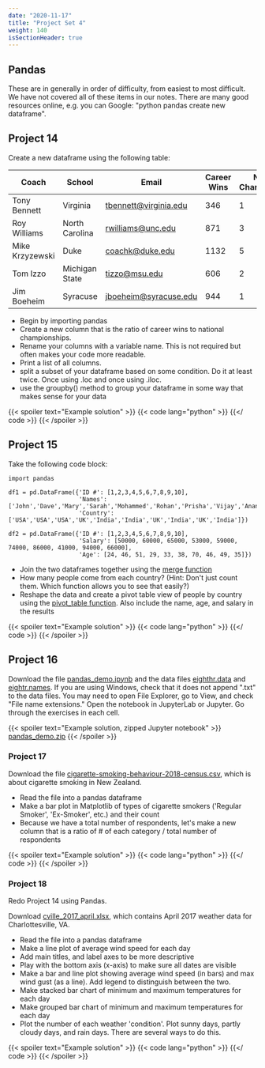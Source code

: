 ```yaml
---
date: "2020-11-17"
title: "Project Set 4"
weight: 140
isSectionHeader: true
---
```


## Pandas 
These are in generally in order of difficulty, from easiest to most difficult. We have not covered all of these items in our notes. There are many good resources online, e.g. you can Google: "python pandas create new dataframe".

## Project 14
Create a new dataframe using the following table:

| Coach           | School         | Email                 | Career Wins | National Championships |
|-----------------|----------------|-----------------------|-------------|------------------------|
| Tony Bennett    | Virginia       | tbennett@virginia.edu | 346         | 1                      |
| Roy Williams    | North Carolina | rwilliams@unc.edu     | 871         | 3                      |
| Mike Krzyzewski | Duke           | coachk@duke.edu       | 1132        | 5                      |
| Tom Izzo        | Michigan State | tizzo@msu.edu         | 606         | 2                      |
| Jim Boeheim     | Syracuse       | jboeheim@syracuse.edu | 944         | 1                      |

- Begin by importing pandas
- Create a new column that is the ratio of career wins to national championships.
- Rename your columns with a variable name. This is not required but often makes your code more readable. 
- Print a list of all columns.
- split a subset of your dataframe based on some condition. Do it at least twice. Once using .loc and once using .iloc.
- use the groupby() method to group your dataframe in some way that makes sense for your data

{{< spoiler text="Example solution" >}}
{{< code lang="python" >}}
    [](/content/courses/python-introduction/solns/proj_set_4/basketball_data.py)
{{</ code >}}
{{< /spoiler >}}

## Project 15
Take the following code block:
```
import pandas

df1 = pd.DataFrame({'ID #': [1,2,3,4,5,6,7,8,9,10],
                    'Names': ['John','Dave','Mary','Sarah','Mohammed','Rohan','Prisha','Vijay','Ananya','Raj'],
                    'Country': ['USA','USA','USA','UK','India','India','UK','India','UK','India']})

df2 = pd.DataFrame({'ID #': [1,2,3,4,5,6,7,8,9,10],
                    'Salary': [50000, 60000, 65000, 53000, 59000, 74000, 86000, 41000, 94000, 66000],
                    'Age': [24, 46, 51, 29, 33, 38, 70, 46, 49, 35]})
```

- Join the two dataframes together using the [merge function](https://pandas.pydata.org/pandas-docs/stable/user_guide/merging.html)
- How many people come from each country? (Hint: Don't just count them. Which function allows you to see that easily?)
- Reshape the data and create a pivot table view of people by country using the [pivot_table function](https://www.geeksforgeeks.org/python-pandas-pivot_table/). Also include the name, age, and salary in the results

{{< spoiler text="Example solution" >}}
{{< code lang="python" >}}
    [](/content/courses/python-introduction/solns/proj_set_4/pivot_table_example.py)
{{</ code >}}
{{< /spoiler >}}

## Project 16

Download the file [pandas_demo.ipynb](code/scripts/pandas_demo_blank.zip) and the data files [eighthr.data](data/eighthr.data) and [eightr.names](data/eighthr.names). If you are using Windows, check that it does not append ".txt" to the data files.  You may need to open File Explorer, go to View, and check "File name extensions."  Open the notebook in JupyterLab or Jupyter.  Go through the exercises in each cell.

{{< spoiler text="Example solution, zipped Jupyter notebook" >}}
[pandas_demo.zip](solns/proj_set_4/pandas_demo.zip)
{{< /spoiler >}}

### Project 17
Download the file [cigarette-smoking-behaviour-2018-census.csv](data/cigarette-smoking-behaviour-2018-census.csv), which is about cigarette smoking in New Zealand.
- Read the file into a pandas dataframe
- Make a bar plot in Matplotlib of types of cigarette smokers ('Regular Smoker', 'Ex-Smoker', etc.) and their count
- Because we have a total number of respondents, let's make a new column that is a ratio of # of each category / total number of respondents

{{< spoiler text="Example solution" >}}
{{< code lang="python" >}}
    [](/content/courses/python-introduction/solns/proj_set_4/cigarette_smoking_nz.py)
{{</ code >}}
{{< /spoiler >}}
 
### Project 18
Redo Project 14 using Pandas.

Download [cville_2017_april.xlsx](data/cville_2017_april.xlsx), which contains April 2017 weather data for Charlottesville, VA.
- Read the file into a pandas dataframe
- Make a line plot of average wind speed for each day
- Add main titles, and label axes to be more descriptive
- Play with the bottom axis (x-axis) to make sure all dates are visible
- Make a bar and line plot showing average wind speed (in bars) and max wind gust (as a line). Add legend to distinguish between the two.
- Make stacked bar chart of minimum and maximum temperatures for each day
- Make grouped bar chart of minimum and maximum temperatures for each day
- Plot the number of each weather 'condition'. Plot sunny days, partly cloudy days, and rain days. There are several ways to do this.

{{< spoiler text="Example solution" >}}
{{< code lang="python" >}}
    [](/content/courses/python-introduction/solns/proj_set_4/cville_2017_apr_pandas.py)
{{</ code >}}
{{< /spoiler >}}
